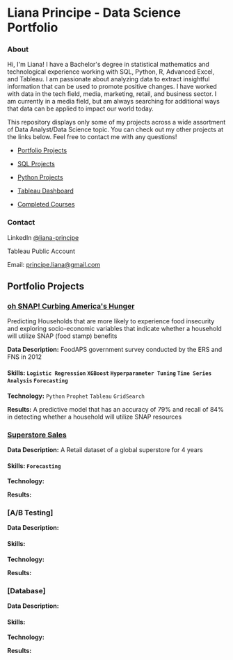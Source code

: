 # Liana Principe - Data Science Portfolio
### About
Hi, I'm Liana! I have a Bachelor's degree in statistical mathematics and technological experience working with SQL, Python, R, Advanced Excel, and Tableau. I am passionate about analyzing data to extract insightful information that can be used to promote positive changes. I have worked with data in the tech field, media, marketing, retail, and business sector. I am currently in a media field, but am always searching for additional ways that data can be applied to impact our world today.

This repository displays only some of my projects across a wide assortment of Data Analyst/Data Science topic. You can check out my other projects at the links below. Feel free to contact me with any questions!

- [Portfolio Projects](https://github.com/lap309/Data-Analysis-Portfolio/edit/main/README.md#portfolio-projects)

- [SQL Projects](https://github.com/lap309/SQL-Queries)

- [Python Projects](https://github.com/lap309/Python)

- [Tableau Dashboard]()

- [Completed Courses]()

### Contact

LinkedIn                  [@liana-principe](https://www.linkedin.com/in/liana-principe/)

Tableau Public Account

Email:                    principe.liana@gmail.com

## Portfolio Projects
### [oh SNAP! Curbing America's Hunger](https://github.com/lap309/Data-Science-Portfolio/tree/main/SNAP%20(food%20stamp)%20Utilization%20ML%20Prediction)
Predicting Households that are more likely to experience food insecurity and exploring socio-economic variables that indicate whether a household will utilize SNAP (food stamp) benefits

**Data Description:** FoodAPS government survey conducted by the ERS and FNS in 2012
#### Skills: `Logistic Regression` `XGBoost` `Hyperparameter Tuning` `Time Series Analysis` `Forecasting`
**Technology:** `Python` `Prophet` `Tableau` `GridSearch`

**Results:** A predictive model that has an accuracy of 79% and recall of 84% in detecting whether a household will utilize SNAP resources

### [Superstore Sales](https://github.com/lap309/Data-Analysis-Portfolio/tree/main/Superstore%20Sales%20Data) 

**Data Description:** A Retail dataset of a global superstore for 4 years
#### Skills: `Forecasting`
**Technology:**

**Results:**

### [A/B Testing]

**Data Description:**
#### Skills:
**Technology:**

**Results:**


### [Database]

**Data Description:**
#### Skills:
**Technology:**

**Results:**


